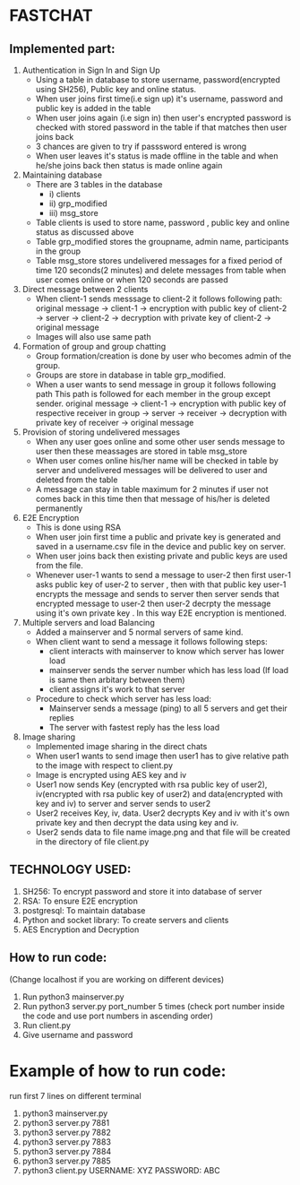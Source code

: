 # FASTCHAT
## Implemented part:
1. Authentication in Sign In and Sign Up
	- Using a table in database to store username, password(encrypted using SH256), Public key and online status.
	- When user joins first time(i.e sign up) it's username, password and public key is added in the table
	- When user joins again (i.e sign in) then user's encrypted password is checked with stored password in the table if that matches then user joins back
	- 3 chances are given to try if passsword entered is wrong
	- When user leaves it's status is made offline in the table and when he/she joins back then status is made online again
2. Maintaining database
	- There are 3 tables in the database
	  - i)   clients
	  - ii)  grp_modified
	  - iii) msg_store
	- Table clients is used to store name, password , public key and online status as discussed above
	- Table grp_modified stores the groupname, admin name, participants in the group
	- Table msg_store stores undelivered messages for a fixed period of time 120 seconds(2 minutes) and delete messages from table when user comes online or when 120 seconds are passed
3. Direct message between 2 clients
	- When client-1 sends messsage to client-2 it follows following path:
	  	original message -> client-1 -> encryption with public key of client-2 -> server -> client-2 -> decryption with private key of client-2 -> original message
	- Images will also use same path 
4. Formation of group and group chatting
	- Group formation/creation is done by user who becomes admin of the group.
	- Groups are store in database in table grp_modified.
	- When a user wants to send message in group it follows following path
	  This path is followed for each member in the group except sender.
		original message -> client-1 -> encryption with public key of respective receiver in group -> server -> receiver -> decryption with private key of receiver -> original message
5. Provision of storing undelivered messages
	- When any user goes online and some other user sends message to user then these meassages are stored in table msg_store
	- When user comes online his/her name will be checked in table by server and undelivered messages will be delivered to user and deleted from the table
	- A message can stay in table maximum for 2 minutes if user not comes back in this time then that message of his/her is deleted permanently
6. E2E Encryption
	- This is done using RSA
	- When user join first time a public and private key is generated and saved in a username.csv file in the device and public key on server.
	- When user joins back then existing private and public keys are used from the file.
	- Whenever user-1 wants to send a message to user-2 then first user-1 asks public key of user-2 to server , then with that public key user-1 encrypts the message and sends to server then server sends that encrypted message to user-2 then user-2 decrpty the message using it's own private key . In this way E2E encryption is mentioned. 
7. Multiple servers and load Balancing
	- Added a mainserver and 5 normal servers of same kind.
	- When client want to send a message it follows following steps:
		- client interacts with mainserver to know which server has lower load
		- mainserver sends the server number which has less load (If load is same then arbitary between them)
		- client assigns it's work to that server
	- Procedure to check which server has less load:
		- Mainserver sends  a message (ping) to all 5 servers and get their replies
		- The server with fastest reply has the less load
8. Image sharing
	- Implemented image sharing in the direct chats
	- When user1 wants to send image then user1 has to give relative path to the image with respect to client.py
	- Image is encrypted using AES key and iv
	- User1 now sends Key (encrypted with rsa public key of user2), iv(encrypted with rsa public key of user2) and data(encrypted with key and iv) to server and server sends to user2
	- User2 receives Key, iv, data. User2 decrypts Key and iv with it's own private key and then decrypt the data using key and iv.
	- User2 sends data to file name image.png and that file will be created in the directory of file client.py
## TECHNOLOGY USED:
1. SH256: To encrypt password and store it into database of server
2. RSA: To ensure E2E encryption
3. postgresql: To maintain database
4. Python and socket library: To create servers and clients
5. AES Encryption and Decryption
## How to run code:
(Change localhost if you are working on different devices) 
1. Run python3 mainserver.py 
2. Run python3 server.py port_number 5 times (check port number inside the code and use port numbers in ascending order) 	
3. Run client.py
4. Give username and password
# Example of how to run code:
run first 7 lines on different terminal
1. python3 mainserver.py
2. python3 server.py 7881
3. python3 server.py 7882
4. python3 server.py 7883
5. python3 server.py 7884
6. python3 server.py 7885
7. python3 client.py 
USERNAME: XYZ
PASSWORD: ABC
